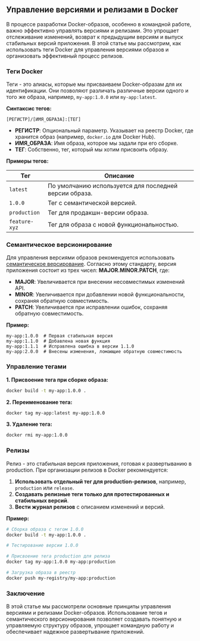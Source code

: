 ## Управление версиями и релизами в Docker

В процессе разработки Docker-образов, особенно в командной работе, важно эффективно управлять версиями и релизами. Это упрощает отслеживание изменений, возврат к предыдущим версиям и выпуск стабильных версий приложения. В этой статье мы рассмотрим, как использовать теги Docker для управления версиями образов и организовать эффективный процесс релизов.

### Теги Docker

Теги - это алиасы, которые мы присваиваем Docker-образам для их идентификации. Они позволяют различать различные версии одного и того же образа, например, `my-app:1.0.0` или `my-app:latest`.

**Синтаксис тегов:**

```
[РЕГИСТР]/[ИМЯ_ОБРАЗА]:[ТЕГ]
```

- **РЕГИСТР**: Опциональный параметр. Указывает на реестр Docker, где хранится образ (например, `docker.io` для Docker Hub).
- **ИМЯ_ОБРАЗА**: Имя образа, которое мы задали при его сборке.
- **ТЕГ**: Собственно, тег, который мы хотим присвоить образу.

**Примеры тегов:**

| Тег | Описание |
|---|---|
| `latest` | По умолчанию используется для последней версии образа. |
| `1.0.0` | Тег с семантической версией. |
| `production` | Тег для продакшн-версии образа. |
| `feature-xyz` | Тег для образа с новой функциональностью. |

### Семантическое версионирование

Для управления версиями образов рекомендуется использовать [семантическое версирование](https://semver.org/lang/ru/). Согласно этому стандарту, версия приложения состоит из трех чисел: **MAJOR.MINOR.PATCH**, где:

- **MAJOR**: Увеличивается при внесении несовместимых изменений API.
- **MINOR**: Увеличивается при добавлении новой функциональности, сохраняя обратную совместимость.
- **PATCH**: Увеличивается при исправлении ошибок, сохраняя обратную совместимость.

**Пример:**

```
my-app:1.0.0  # Первая стабильная версия
my-app:1.1.0  # Добавлена новая функция
my-app:1.1.1  # Исправлена ошибка в версии 1.1.0
my-app:2.0.0  # Внесены изменения, ломающие обратную совместимость
```

### Управление тегами

**1. Присвоение тега при сборке образа:**

```bash
docker build -t my-app:1.0.0 .
```

**2. Переименование тега:**

```bash
docker tag my-app:latest my-app:1.0.0
```

**3. Удаление тега:**

```bash
docker rmi my-app:1.0.0
```

### Релизы

Релиз - это стабильная версия приложения, готовая к развертыванию в production. При организации релизов в Docker рекомендуется:

1. **Использовать отдельный тег для production-релизов**, например, `production` или `release`.
2. **Создавать релизные теги только для протестированных и стабильных версий**.
3. **Вести журнал релизов** с описанием изменений и версий.

**Пример:**

```bash
# Сборка образа с тегом 1.0.0
docker build -t my-app:1.0.0 .

# Тестирование версии 1.0.0

# Присвоение тега production для релиза
docker tag my-app:1.0.0 my-app:production

# Загрузка образа в реестр
docker push my-registry/my-app:production
```

### Заключение

В этой статье мы рассмотрели основные принципы управления версиями и релизами Docker-образов. Использование тегов и семантического версионирования позволяет создавать понятную и управляемую структуру образов, упрощает командную работу и обеспечивает надежное развертывание приложений. 
